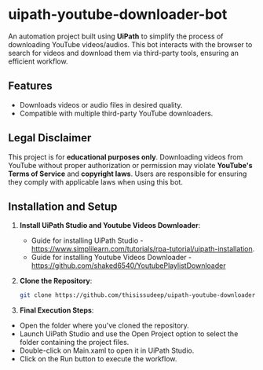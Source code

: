# uipath-youtube-downloader-bot
An automation project built using **UiPath** to simplify the process of downloading YouTube videos/audios. This bot interacts with the browser to search for videos and download them via third-party tools, ensuring an efficient workflow.


##  Features
- Downloads videos or audio files in desired quality.
- Compatible with multiple third-party YouTube downloaders.


## Legal Disclaimer
This project is for **educational purposes only**. Downloading videos from YouTube without proper authorization or permission may violate **YouTube's Terms of Service** and **copyright laws**. Users are responsible for ensuring they comply with applicable laws when using this bot.


## Installation and Setup
1. **Install UiPath Studio and Youtube Videos Downloader**:
   - Guide for installing UiPath Studio - https://www.simplilearn.com/tutorials/rpa-tutorial/uipath-installation.
   - Guide for installing Youtube Videos Downloader - https://github.com/shaked6540/YoutubePlaylistDownloader
   
2. **Clone the Repository**:
   ```bash
   git clone https://github.com/thisissudeep/uipath-youtube-downloader-bot
   ```

3. **Final Execution Steps**:

- Open the folder where you've cloned the repository.
- Launch UiPath Studio and use the Open Project option to select the folder containing the project files.
- Double-click on Main.xaml to open it in UiPath Studio.
- Click on the Run button to execute the workflow.
